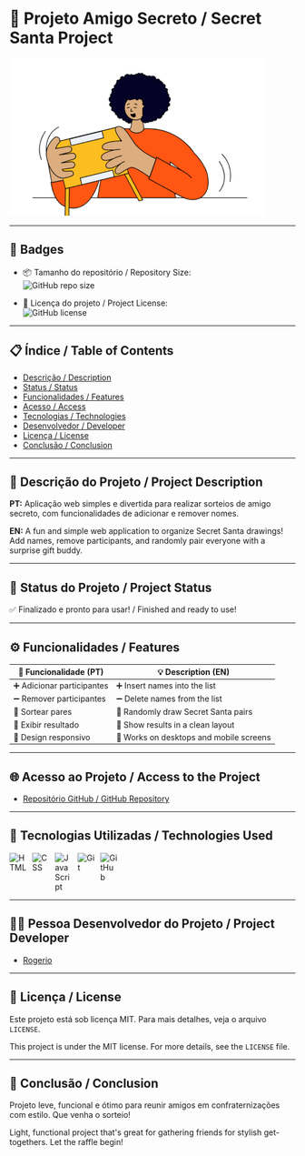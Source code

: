 # 🎁 Projeto Amigo Secreto / Secret Santa Project

![Imagem de capa / Cover Image](assets/amigo-secreto.png)

---

## 🏅 Badges

- 📦 Tamanho do repositório / Repository Size:  
  ![GitHub repo size](https://img.shields.io/github/repo-size/Rogerio5/amigo-secreto)

- 📄 Licença do projeto / Project License:  
  ![GitHub license](https://img.shields.io/github/license/Rogerio5/amigo-secreto)

---

## 📋 Índice / Table of Contents

- [Descrição / Description](#descrição--description)
- [Status / Status](#status--status)
- [Funcionalidades / Features](#funcionalidades--features)
- [Acesso / Access](#acesso--access)
- [Tecnologias / Technologies](#tecnologias--technologies)
- [Desenvolvedor / Developer](#desenvolvedor--developer)
- [Licença / License](#licença--license)
- [Conclusão / Conclusion](#conclusão--conclusion)

---

## 📖 Descrição do Projeto / Project Description

**PT:** Aplicação web simples e divertida para realizar sorteios de amigo secreto, com funcionalidades de adicionar e remover nomes. 

**EN:** A fun and simple web application to organize Secret Santa drawings! Add names, remove participants, and randomly pair everyone with a surprise gift buddy.

---

## 🚧 Status do Projeto / Project Status

✅ Finalizado e pronto para usar! / Finished and ready to use!

---

## ⚙️ Funcionalidades / Features

| 🧩 Funcionalidade (PT)       | 💡 Description (EN)                    |
|-----------------------------|----------------------------------------|
| ➕ Adicionar participantes   | ➕ Insert names into the list           |
| ➖ Remover participantes     | ➖ Delete names from the list           |
| 🔀 Sortear pares             | 🔀 Randomly draw Secret Santa pairs     |
| 👀 Exibir resultado          | 👀 Show results in a clean layout       |
| 📱 Design responsivo         | 📱 Works on desktops and mobile screens |

---

## 🌐 Acesso ao Projeto / Access to the Project

- [Repositório GitHub / GitHub Repository](https://github.com/Rogerio5/amigo-secreto)

---

## 🧰 Tecnologias Utilizadas / Technologies Used

<p>
  <img 
    align="left" 
    alt="HTML" 
    title="HTML"
    width="30px" 
    style="padding-right: 10px;" 
    src="https://cdn.jsdelivr.net/gh/devicons/devicon@latest/icons/html5/html5-original.svg" 
  />
  <img 
    align="left" 
    alt="CSS" 
    title="CSS"
    width="30px" 
    style="padding-right: 10px;" 
    src="https://cdn.jsdelivr.net/gh/devicons/devicon@latest/icons/css3/css3-original.svg" 
  />
  <img 
    align="left" 
    alt="JavaScript" 
    title="JavaScript"
    width="30px" 
    style="padding-right: 10px;" 
    src="https://cdn.jsdelivr.net/gh/devicons/devicon@latest/icons/javascript/javascript-original.svg" 
  />
  <img 
    align="left" 
    alt="Git" 
    title="Git"
    width="30px" 
    style="padding-right: 10px;" 
    src="https://cdn.jsdelivr.net/gh/devicons/devicon@latest/icons/git/git-original.svg" 
  />
 <img 
    align="left" 
    alt="GitHub" 
    title="GitHub"
    width="30px" 
    style="padding-right: 10px;" 
    src="https://cdn.jsdelivr.net/gh/devicons/devicon@latest/icons/github/github-original.svg".
/>
 </p>

 <br clear="all"/>

 ---
 ## 👨‍💻 Pessoa Desenvolvedor do Projeto / Project Developer

- [Rogerio](https://github.com/Rogerio5)

---

## 📜 Licença / License

Este projeto está sob licença MIT. Para mais detalhes, veja o arquivo `LICENSE`.

This project is under the MIT license. For more details, see the `LICENSE` file.

---

## 🏁 Conclusão / Conclusion

Projeto leve, funcional e ótimo para reunir amigos em confraternizações com estilo. Que venha o sorteio!

Light, functional project that's great for gathering friends for stylish get-togethers. Let the raffle begin!

